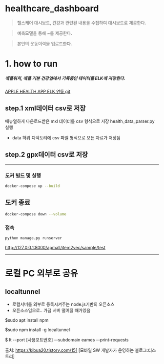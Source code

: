 # healthcare_dashboard
> 헬스케어 대시보드, 건강과 관련된 내용을 수집하여 대시보드로 제공한다.

> 예측모델을 통해 ~를 제공한다.
 
> 본인의 운동이력을 업로드한다.

# 1. how to run

##### 애플워치, 애플 기본 건강앱에서 기록중인 데이터를 ELK에 저장한다.

[APPLE HEALTH APP ELK 연동 git](https://github.com/markwk/qs_ledger/tree/master/apple_health)

## step.1 xml데이터 csv로 저장
매뉴얼하게 다운로드받은 mxl 데이터를 csv 형식으로 저장
health_data_parser.py 실행
- data 하위 디렉토리에 csv 파일 형식으로 모든 자료가 저장됨

## step.2 gpx데이터 csv로 저장

--- 

### 도커 빌드 및 실행
~~~sh
docker-compose up --build
~~~
## 도커 종료
~~~sh
docker-compose down --volume
~~~

### 접속


~~~sh
python manage.py runserver
~~~
http://127.0.0.1:8000/apmall/item2vec/sample/test

--- 


# 로컬 PC 외부로 공유
## localtunnel 


- 로컬서버를 외부로 등록시켜주는 node.js기반의 오픈소스
- 오픈소스임으로.. 가끔 서버 떨어질 때가있음

$sudo apt install npm

$sudo npm install -g localtunnel

$ lt --port [사용포트번호] --subdomain eames --print-requests

출처: https://kibua20.tistory.com/151 [모바일 SW 개발자가 운영하는 블로그:티스토리]
 
